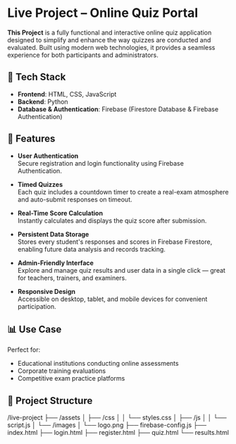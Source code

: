 # Live Project – Online Quiz Portal

**This Project** is a fully functional and interactive online quiz application designed to simplify and enhance the way quizzes are conducted and evaluated. Built using modern web technologies, it provides a seamless experience for both participants and administrators.

## 🔧 Tech Stack

- **Frontend**: HTML, CSS, JavaScript  
- **Backend**: Python  
- **Database & Authentication**: Firebase (Firestore Database & Firebase Authentication)

## 🌟 Features

- **User Authentication**  
  Secure registration and login functionality using Firebase Authentication.

- **Timed Quizzes**  
  Each quiz includes a countdown timer to create a real-exam atmosphere and auto-submit responses on timeout.

- **Real-Time Score Calculation**  
  Instantly calculates and displays the quiz score after submission.

- **Persistent Data Storage**  
  Stores every student's responses and scores in Firebase Firestore, enabling future data analysis and records tracking.

- **Admin-Friendly Interface**  
  Explore and manage quiz results and user data in a single click — great for teachers, trainers, and examiners.

- **Responsive Design**  
  Accessible on desktop, tablet, and mobile devices for convenient participation.

## 📊 Use Case

Perfect for:
- Educational institutions conducting online assessments
- Corporate training evaluations
- Competitive exam practice platforms

## 📁 Project Structure
/live-project
├── /assets
│   ├── /css
│   │   └── styles.css
│   ├── /js
│   │   └── script.js
│   └── /images
│       └── logo.png
├── firebase-config.js
├── index.html
├── login.html
├── register.html
├── quiz.html
└── results.html



